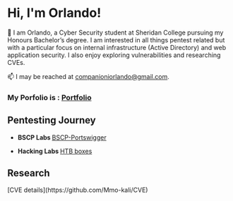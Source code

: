<h1>Hi, I'm Orlando! </h1>
🌱 I am Orlando, a Cyber Security student at Sheridan College pursuing my Honours Bachelor’s degree. I am interested in all things pentest related but with a particular focus on internal infrastructure (Active Directory) and web application security. I also enjoy exploring vulnerabilities and researching CVEs.


📫 I may be reached at companioniorlando@gmail.com.

### My Porfolio is : [Portfolio](https://orlandocompc.github.io/)

<h2> Pentesting Journey </h2>

- <b> BSCP Labs </b>
[BSCP-Portswigger](https://github.com/OrlandoCompC/Portswigger-Labs)

- <b> Hacking Labs </b>
  [HTB boxes](https://github.com/OrlandoCompC/HACKING_BOXES)

<h2> Research </h2>
[CVE details](https://github.com/Mmo-kali/CVE)
